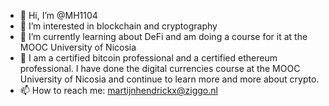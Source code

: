 - 👋 Hi, I’m @MH1104
- 👀 I’m interested in blockchain and cryptography
- 🌱 I’m currently learning about DeFi and am doing a course for it at the MOOC University of Nicosia
- 💞️ I am a certified bitcoin professional and a certified ethereum professional. I have done the digital currencies course at the MOOC University of Nicosia and continue to learn more and more about crypto. 
- 📫 How to reach me: martijnhendrickx@ziggo.nl 

<!---
MH1104/MH1104 is a ✨ special ✨ repository because its `README.md` (this file) appears on your GitHub profile.
You can click the Preview link to take a look at your changes.
--->
